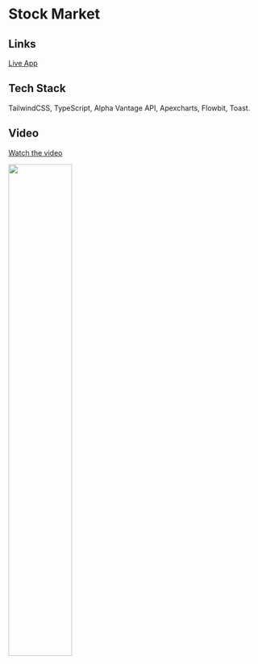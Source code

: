 
# Stock Market




## Links

[Live App](https://stock-market-livid.vercel.app/)


## Tech Stack

TailwindCSS, TypeScript, Alpha Vantage API, Apexcharts, Flowbit, Toast.


## Video
[Watch the video](https://youtu.be/-hu4CgOtG3U?si=4v0WITsGWmq_aw8I)


[<img src="https://i.ytimg.com/vi/Hc79sDi3f0U/maxresdefault.jpg" width="50%">](https://www.youtube.com/watch?v=Hc79sDi3f0U "Now in Android: 55")
